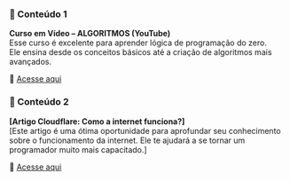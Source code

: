 ### 📌 Conteúdo 1

**Curso em Vídeo – ALGORITMOS (YouTube)**  
Esse curso é excelente para aprender lógica de programação do zero.  
Ele ensina desde os conceitos básicos até a criação de algoritmos mais avançados.  

🔗 [Acesse aqui](https://www.youtube.com/playlist?list=PLHz_AreHm4dmSj0MHol_aoNYCSGFqvfXV)

### 📌 Conteúdo 2

**[Artigo Cloudflare: Como a internet funciona?]**  
[Este artigo é uma ótima oportunidade para aprofundar seu conhecimento sobre o funcionamento da internet. 
Ele te ajudará a se tornar um programador muito mais capacitado.]

🔗 [Acesse aqui]([LINK_DO_CONTEÚDO](https://www.cloudflare.com/pt-br/learning/network-layer/how-does-the-internet-work/))
